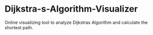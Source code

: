 # Dijkstra-s-Algorithm-Visualizer
Online visualizing tool to analyze Dijkstras Algorithm and calculate the shortest path. 

